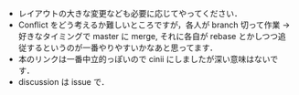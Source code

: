 
* レイアウトの大きな変更なども必要に応じてやってください．
* Conflict をどう考えるか難しいところですが，各人が branch 切って作業 -> 好きなタイミングで master に merge, それに各自が rebase とかしつつ追従するというのが一番やりやすいかなあと思ってます．
* 本のリンクは一番中立的っぽいので cinii にしましたが深い意味はないです．
* discussion は issue で．
